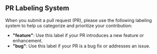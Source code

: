 ## PR Labeling System

When you submit a pull request (PR), please use the following labeling system to help us categorize and prioritize your contribution:

- **"feature"**: Use this label if your PR introduces a new feature or enhancement.
- **"bug"**: Use this label if your PR is a bug fix or addresses an issue.
